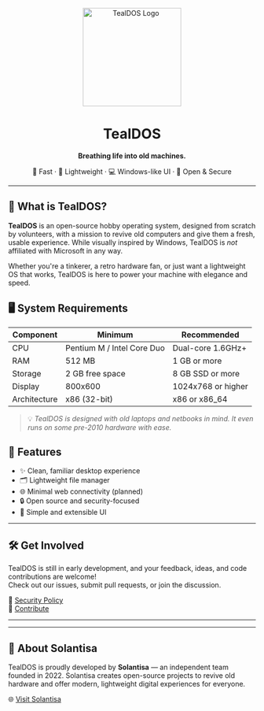 <p align="center">
  <img src="https://tealdos.github.io/assets/tealdos-logo.png" alt="TealDOS Logo" width="200"/>
</p>

<h1 align="center">TealDOS</h1>
<p align="center"><strong>Breathing life into old machines.</strong></p>
<p align="center">
  🚀 Fast &middot; 🧊 Lightweight &middot; 💻 Windows-like UI &middot; 🔐 Open & Secure
</p>

---

## 🧠 What is TealDOS?

**TealDOS** is an open-source hobby operating system, designed from scratch by volunteers, with a mission to revive old computers and give them a fresh, usable experience. While visually inspired by Windows, TealDOS is *not* affiliated with Microsoft in any way.

Whether you're a tinkerer, a retro hardware fan, or just want a lightweight OS that works, TealDOS is here to power your machine with elegance and speed.

## 🖥️ System Requirements

| Component        | Minimum                      | Recommended                 |
|------------------|------------------------------|-----------------------------|
| CPU              | Pentium M / Intel Core Duo   | Dual-core 1.6GHz+           |
| RAM              | 512 MB                       | 1 GB or more                |
| Storage          | 2 GB free space              | 8 GB SSD or more            |
| Display          | 800x600                      | 1024x768 or higher          |
| Architecture     | x86 (32-bit)                 | x86 or x86_64               |

> 💡 *TealDOS is designed with old laptops and netbooks in mind. It even runs on some pre-2010 hardware with ease.*

## 🧩 Features

- ✨ Clean, familiar desktop experience
- 🗂️ Lightweight file manager
- 🌐 Minimal web connectivity (planned)
- 🔒 Open source and security-focused
- 🎨 Simple and extensible UI

---

## 🛠️ Get Involved

TealDOS is still in early development, and your feedback, ideas, and code contributions are welcome!  
Check out our issues, submit pull requests, or join the discussion.

📌 [Security Policy](./SECURITY.md)  
🧠 [Contribute](./CONTRIBUTING.md)

---

---

## 🏢 About Solantisa

TealDOS is proudly developed by **Solantisa** — an independent team founded in 2022. Solantisa creates open-source projects to revive old hardware and offer modern, lightweight digital experiences for everyone.

🌐 [Visit Solantisa](https://solantisa.github.io)
